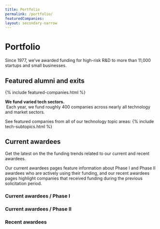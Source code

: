 ```yaml
---
title: Portfolio
permalink: /portfolio/
featuredCompanies:
layout: secondary-narrow
---
```


# Portfolio
<p class="usa-font-lead">Since 1977, we’ve awarded funding for high-risk R&D to more than 11,000 startups and small businesses.
</p>

## Featured alumni and exits
{% include featured-companies.html %}

<p class="usa-font-lead"><b>We fund varied tech sectors.</b><br>  Each year, we fund roughly 400 companies across nearly all technology and market sectors. 

See featured companies from all of our technology topic areas:
{% include tech-subtopics.html %}

## Current awardees
<p class="usa-font-lead">Get the latest on the the funding trends related to our current and recent awardees.  

Our current awardees pages feature information about Phase I and Phase II awardees who are actively using their funding, and our recent awardees pages highlight companies that received funding during the previous solicitation period.
</p>

### Current awardees / Phase I
<p Up to $225,000 for 6-12 months of R&D </p>

### Current awardees / Phase II
<p Up to an additional $750,000 over two years for continued research. Some Phase II companies may also have received Phase IIB funding — up to $500,000 to speed up commercialization. </p>

### Recent awardees
<p Our recent awardees received funding during the last solicitation period (December 2016).</p>
